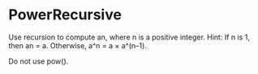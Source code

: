 # PowerRecursive
Use recursion to compute an, where n is a positive integer. Hint: If n is 1, then an = a. Otherwise, a^n = a × a^(n–1).

Do not use pow().

